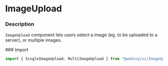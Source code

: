 # ImageUpload

### Description

`ImageUpload` component lets users select a image (eg. to be uploaded to a server), or multiple images.

### Import

```js
import { SingleImageUpload, MultiImageUpload } from "@webiny/ui/ImageUpload";
```
